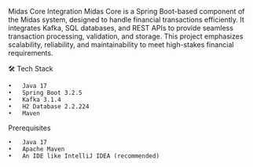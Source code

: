 Midas Core Integration 
Midas Core is a Spring Boot-based component of the Midas system, designed to handle financial transactions efficiently. It integrates Kafka, SQL databases, and REST APIs to provide seamless transaction processing, validation, and storage. This project emphasizes scalability, reliability, and maintainability to meet high-stakes financial requirements.

🛠️ Tech Stack

	•	Java 17
	•	Spring Boot 3.2.5
	•	Kafka 3.1.4
	•	H2 Database 2.2.224
	•	Maven

 Prerequisites

	•	Java 17
	•	Apache Maven
	•	An IDE like IntelliJ IDEA (recommended)



